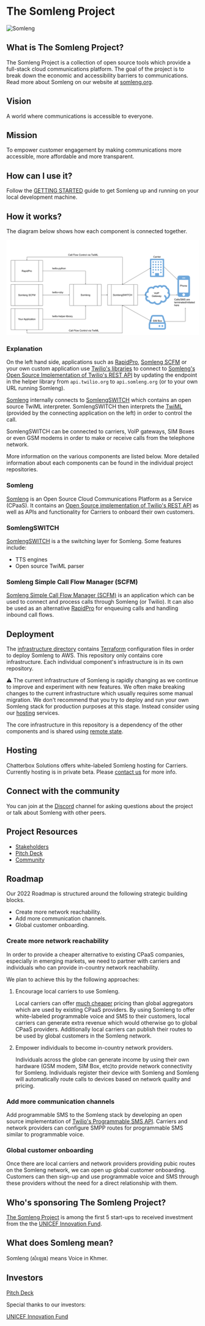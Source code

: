 # The Somleng Project

![Somleng](https://github.com/dwilkie/somleng-project/raw/gh-pages/images/talking_in_the_factory.jpg "Credit: Fani Llaurado")

## What is The Somleng Project?

The Somleng Project is a collection of open source tools which provide a full-stack cloud communications platform. The goal of the project is to break down the economic and accessibility barriers to communications. Read more about Somleng on our website at [somleng.org](https://www.somleng.org).

## Vision

A world where communications is accessible to everyone.

## Mission

To empower customer engagement by making communications more accessible, more affordable and more transparent.

## How can I use it?

Follow the [GETTING STARTED](https://github.com/somleng/somleng-project/blob/master/docs/GETTING_STARTED.md) guide to get Somleng up and running on your local development machine.

## How it works?

The diagram below shows how each component is connected together.

![Somleng-Overview](https://github.com/somleng/somleng-project/raw/master/somleng_overview.png)

### Explanation

On the left hand side, applications such as [RapidPro](https://community.rapidpro.io/), [Somleng SCFM](https://github.com/somleng/somleng-scfm) or your own custom application use [Twilio's libraries](https://www.twilio.com/docs/libraries) to connect to [Somleng's Open Source Implementation of Twilio's REST API](https://www.somleng.org/docs/twilio_api) by updating the endpoint in the helper library from `api.twilio.org` to `api.somleng.org` (or to your own URL running Somleng).

[Somleng](https://github.com/somleng/somleng) internally connects to [SomlengSWITCH](https://github.com/somleng/somleng-switch) which contains an open source TwiML interpreter. SomlengSWITCH then interprets the [TwiML](https://www.twilio.com/docs/voice/twiml) (provided by the connecting application on the left) in order to control the call.

SomlengSWITCH can be connected to carriers, VoIP gateways, SIM Boxes or even GSM modems in order to make or receive calls from the telephone network.

More information on the various components are listed below. More detailed information about each components can be found in the individual project repositories.

### Somleng

[Somleng](https://github.com/somleng/somleng) is an Open Source Cloud Communications Platform as a Service (CPaaS). It contains an [Open Source implementation of Twilio's REST API](https://www.somleng.org/docs/twilio_api) as well as APIs and functionality for Carriers to onboard their own customers.

### SomlengSWITCH

[SomlengSWITCH](https://github.com/somleng/somleng-switch) is a the switching layer for Somleng. Some features include:

* TTS engines
* Open source TwiML parser

### Somleng Simple Call Flow Manager (SCFM)

[Somleng Simple Call Flow Manager (SCFM)](https://github.com/somleng/somleng-scfm) is an application which can be used to connect and process calls through Somleng (or Twilio). It can also be used as an alternative [RapidPro](https://community.rapidpro.io/) for enqueuing calls and handling inbound call flows.

## Deployment

The [infrastructure directory](https://github.com/somleng/somleng-project/tree/master/infrastructure/somleng) contains [Terraform](https://www.terraform.io/) configuration files in order to deploy Somleng to AWS. This repository only contains core infrastructure. Each individual component's infrastructure is in its own repository.

:warning: The current infrastructure of Somleng is rapidly changing as we continue to improve and experiment with new features. We often make breaking changes to the current infrastructure which usually requires some manual migration. We don't recommend that you try to deploy and run your own Somleng stack for production purposes at this stage. Instead consider using our [hosting](#hosting) services.

The core infrastructure in this repository is a dependency of the other components and is shared using [remote state](https://www.terraform.io/language/state/remote).

## Hosting

Chatterbox Solutions offers white-labeled Somleng hosting for Carriers. Currently hosting is in private beta. Please [contact us](mailto:contact@somleng.org?subject=Somleng+Hosting) for more info.

## Connect with the community

You can join at the [Discord](https://discord.gg/QdrKCW2kPx) channel for asking questions about the project or talk about Somleng with other peers.

## Project Resources

* [Stakeholders](https://miro.com/app/board/uXjVOKklTvw=/?invite_link_id=979877928721)
* [Pitch Deck](https://tinyurl.com/somleng-investordeck)
* [Community](https://discord.gg/QdrKCW2kPx)

## Roadmap

Our 2022 Roadmap is structured around the following strategic building blocks.

* Create more network reachability.
* Add more communication channels.
* Global customer onboarding.

### Create more network reachability

In order to provide a cheaper alternative to existing CPaaS companies, especially in emerging markets, we need to partner with carriers and individuals who can provide in-country network reachability.

We plan to achieve this by the following approaches:

1. Encourage local carriers to use Somleng.

   Local carriers can offer [much cheaper](https://www.somleng.org/case_studies.html#cash-assistance-programme-somalia) pricing than global aggregators which are used by existing CPaaS providers. By using Somleng to offer white-labeled programmable voice and SMS to their customers, local carriers can generate extra revenue which would otherwise go to global CPaaS providers. Additionally local carriers can publish their routes to be used by global customers in the Somleng network.

2. Empower individuals to become in-country network providers.

   Individuals across the globe can generate income by using their own hardware (GSM modem, SIM Box, etc)to provide network connectivity for Somleng. Individuals register their device with Somleng and Somleng will automatically route calls to devices based on network quality and pricing.

### Add more communication channels

Add programmable SMS to the Somleng stack by developing an open source implementation of [Twilio's Programmable SMS API](https://www.twilio.com/docs/sms/api/message-resource#create-a-message-resource). Carriers and network providers can configure SMPP routes for programmable SMS similar to programmable voice.

### Global customer onboarding

Once there are local carriers and network providers providing pubic routes on the Somleng network, we can open up global customer onboarding. Customers can then sign-up and use programmable voice and SMS through these providers without the need for a direct relationship with them.

## Who's sponsoring The Somleng Project?

[The Somleng Project](http://www.somleng.org) is among the first 5 start-ups to received investment from the the [UNICEF Innovation Fund](http://www.unicefstories.org/2016/11/14/somleng-open-source-telephony).

## What does Somleng mean?

Somleng (សំឡេង) means Voice in Khmer.

## Investors

[Pitch Deck](https://tinyurl.com/somleng-investordeck)

Special thanks to our investors:

[UNICEF Innovation Fund](https://tinyurl.com/crypto-bridge)
